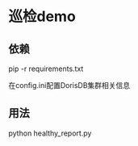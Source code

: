 # 巡检demo

## 依赖
pip -r requirements.txt

在config.ini配置DorisDB集群相关信息

## 用法

python healthy_report.py